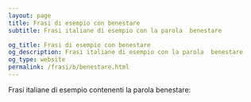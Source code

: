 ```yaml
---
layout: page
title: Frasi di esempio con benestare 
subtitle: Frasi italiane di esempio con la parola  benestare

og_title: Frasi di esempio con benestare 
og_description: Frasi italiane di esempio con la parola  benestare
og_type: website
permalink: /frasi/b/benestare.html
---
```


Frasi italiane di esempio contenenti la parola benestare:


